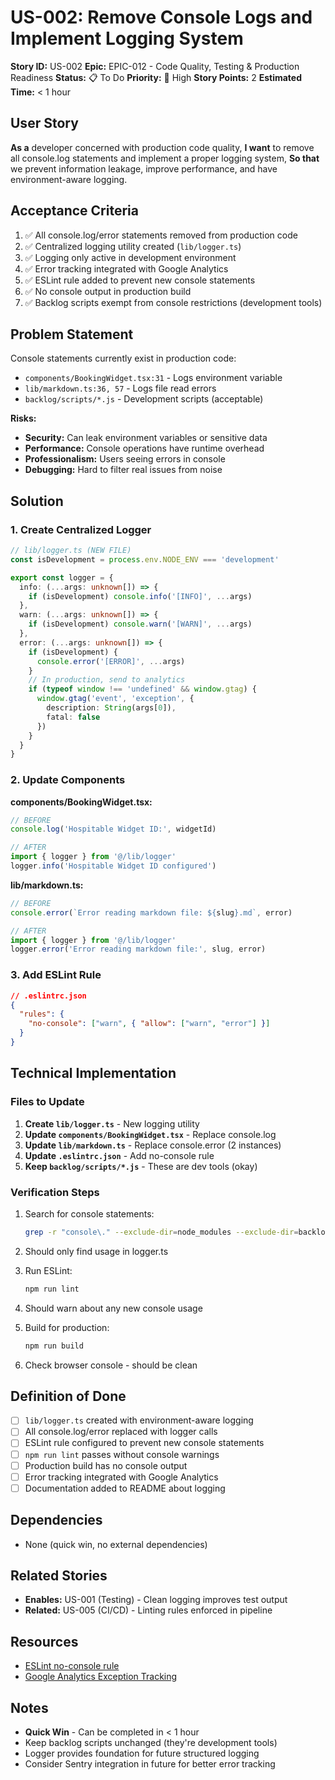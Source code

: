# US-002: Remove Console Logs and Implement Logging System

**Story ID:** US-002
**Epic:** EPIC-012 - Code Quality, Testing & Production Readiness
**Status:** 📋 To Do
**Priority:** 🔴 High
**Story Points:** 2
**Estimated Time:** < 1 hour

## User Story

**As a** developer concerned with production code quality,
**I want** to remove all console.log statements and implement a proper logging system,
**So that** we prevent information leakage, improve performance, and have environment-aware logging.

## Acceptance Criteria

1. ✅ All console.log/error statements removed from production code
2. ✅ Centralized logging utility created (`lib/logger.ts`)
3. ✅ Logging only active in development environment
4. ✅ Error tracking integrated with Google Analytics
5. ✅ ESLint rule added to prevent new console statements
6. ✅ No console output in production build
7. ✅ Backlog scripts exempt from console restrictions (development tools)

## Problem Statement

Console statements currently exist in production code:
- `components/BookingWidget.tsx:31` - Logs environment variable
- `lib/markdown.ts:36, 57` - Logs file read errors
- `backlog/scripts/*.js` - Development scripts (acceptable)

**Risks:**
- **Security:** Can leak environment variables or sensitive data
- **Performance:** Console operations have runtime overhead
- **Professionalism:** Users seeing errors in console
- **Debugging:** Hard to filter real issues from noise

## Solution

### 1. Create Centralized Logger

```typescript
// lib/logger.ts (NEW FILE)
const isDevelopment = process.env.NODE_ENV === 'development'

export const logger = {
  info: (...args: unknown[]) => {
    if (isDevelopment) console.info('[INFO]', ...args)
  },
  warn: (...args: unknown[]) => {
    if (isDevelopment) console.warn('[WARN]', ...args)
  },
  error: (...args: unknown[]) => {
    if (isDevelopment) {
      console.error('[ERROR]', ...args)
    }
    // In production, send to analytics
    if (typeof window !== 'undefined' && window.gtag) {
      window.gtag('event', 'exception', {
        description: String(args[0]),
        fatal: false
      })
    }
  }
}
```

### 2. Update Components

**components/BookingWidget.tsx:**
```typescript
// BEFORE
console.log('Hospitable Widget ID:', widgetId)

// AFTER
import { logger } from '@/lib/logger'
logger.info('Hospitable Widget ID configured')
```

**lib/markdown.ts:**
```typescript
// BEFORE
console.error(`Error reading markdown file: ${slug}.md`, error)

// AFTER
import { logger } from '@/lib/logger'
logger.error('Error reading markdown file:', slug, error)
```

### 3. Add ESLint Rule

```json
// .eslintrc.json
{
  "rules": {
    "no-console": ["warn", { "allow": ["warn", "error"] }]
  }
}
```

## Technical Implementation

### Files to Update

1. **Create `lib/logger.ts`** - New logging utility
2. **Update `components/BookingWidget.tsx`** - Replace console.log
3. **Update `lib/markdown.ts`** - Replace console.error (2 instances)
4. **Update `.eslintrc.json`** - Add no-console rule
5. **Keep `backlog/scripts/*.js`** - These are dev tools (okay)

### Verification Steps

1. Search for console statements:
   ```bash
   grep -r "console\." --exclude-dir=node_modules --exclude-dir=backlog
   ```
2. Should only find usage in logger.ts

3. Run ESLint:
   ```bash
   npm run lint
   ```
4. Should warn about any new console usage

5. Build for production:
   ```bash
   npm run build
   ```
6. Check browser console - should be clean

## Definition of Done

- [ ] `lib/logger.ts` created with environment-aware logging
- [ ] All console.log/error replaced with logger calls
- [ ] ESLint rule configured to prevent new console statements
- [ ] `npm run lint` passes without console warnings
- [ ] Production build has no console output
- [ ] Error tracking integrated with Google Analytics
- [ ] Documentation added to README about logging

## Dependencies

- None (quick win, no external dependencies)

## Related Stories

- **Enables:** US-001 (Testing) - Clean logging improves test output
- **Related:** US-005 (CI/CD) - Linting rules enforced in pipeline

## Resources

- [ESLint no-console rule](https://eslint.org/docs/latest/rules/no-console)
- [Google Analytics Exception Tracking](https://developers.google.com/analytics/devguides/collection/gtagjs/exceptions)

## Notes

- **Quick Win** - Can be completed in < 1 hour
- Keep backlog scripts unchanged (they're development tools)
- Logger provides foundation for future structured logging
- Consider Sentry integration in future for better error tracking
